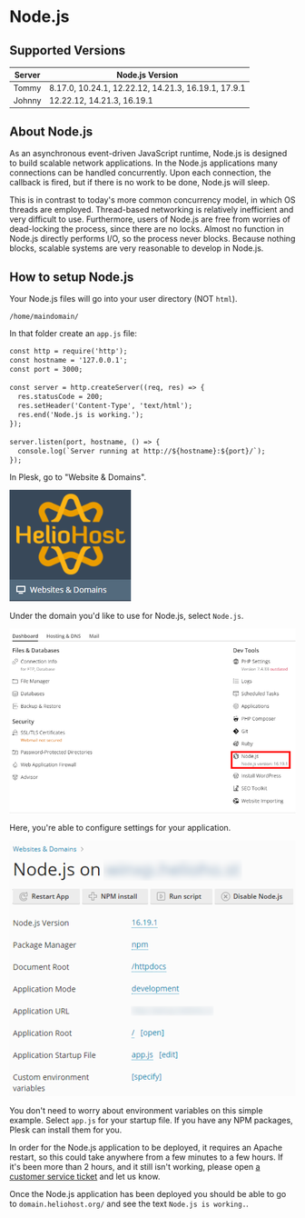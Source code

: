 # Node.js

## Supported Versions

| Server | Node.js Version                                     |
|--------|-----------------------------------------------------|
| Tommy  | 8.17.0, 10.24.1, 12.22.12, 14.21.3, 16.19.1, 17.9.1 |
| Johnny | 12.22.12, 14.21.3, 16.19.1                          |

## About Node.js

As an asynchronous event-driven JavaScript runtime, Node.js is designed to build scalable network applications. In the
Node.js applications many connections can be handled concurrently. Upon each connection, the callback is fired, but if
there is no work to be done, Node.js will sleep.

This is in contrast to today's more common concurrency model, in which OS threads are employed. Thread-based networking
is relatively inefficient and very difficult to use. Furthermore, users of Node.js are free from worries of dead-locking
the process, since there are no locks. Almost no function in Node.js directly performs I/O, so the process never blocks.
Because nothing blocks, scalable systems are very reasonable to develop in Node.js.

## How to setup Node.js

Your Node.js files will go into your user directory (NOT `html`).

```text
/home/maindomain/
```

In that folder create an `app.js` file:

```
const http = require('http');
const hostname = '127.0.0.1';
const port = 3000;

const server = http.createServer((req, res) => {
  res.statusCode = 200;
  res.setHeader('Content-Type', 'text/html');
  res.end('Node.js is working.');
});

server.listen(port, hostname, () => {
  console.log(`Server running at http://${hostname}:${port}/`);
});
```

In Plesk, go to "Website & Domains".

![](../../.gitbook/assets/WebsitesAndDomains.png)

Under the domain you'd like to use for Node.js, select `Node.js`.

![](../../.gitbook/assets/NodejsLink.png)

Here, you're able to configure settings for your application.

![](../../.gitbook/assets/NodejsSettings.png)

You don't need to worry about environment variables on this simple example. Select `app.js` for your startup file. If you have any NPM packages, Plesk can install them for you.

In order for the Node.js application to be deployed, it requires an Apache restart, so this could take anywhere from a few
minutes to a few hours. If it's been more than 2 hours, and it still isn't working, please
open [a customer service ticket](https://www.helionet.org/index/forum/45-customer-service/) and let us know.

Once the Node.js application has been deployed you should be able to go to `domain.heliohost.org/` and see the
text `Node.js is working.`.
